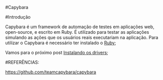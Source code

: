 #Capybara 

#Introdução

Capybara é um framework de automação de testes em aplicações web, open-source, e escrito em Ruby. É utilizado para testar as aplicações simulando as ações que os usuários reais executariam na aplicação. Para utilizar o Capybara é necessário ter instalado o [Ruby](https://github.com/brunobatista25/best_archer/blob/master/tests/ConfiguracaoRuby/configuracao_ruby.md); 

Vamos para o próximo post [Instalando os drivers](https://github.com/brunobatista25/best_archer/blob/master/tests/Capybara/02-instalando_drivers.md);

#REFERÊNCIAS:

https://github.com/teamcapybara/capybara